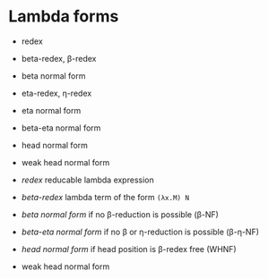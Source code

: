 # Lambda forms

- redex
- beta-redex, β-redex
- beta normal form
- eta-redex, η-redex
- eta normal form
- beta-eta normal form
- head normal form
- weak head normal form



- *redex*                reducable lambda expression
- *beta-redex*           lambda term of the form `(λx.M) N`
- *beta normal form*     if no β-reduction is possible      (β-NF)
- *beta-eta normal form* if no β or η-reduction is possible (β-η-NF)
- *head normal form*     if head position is β-redex free   (WHNF)
- weak head normal form

